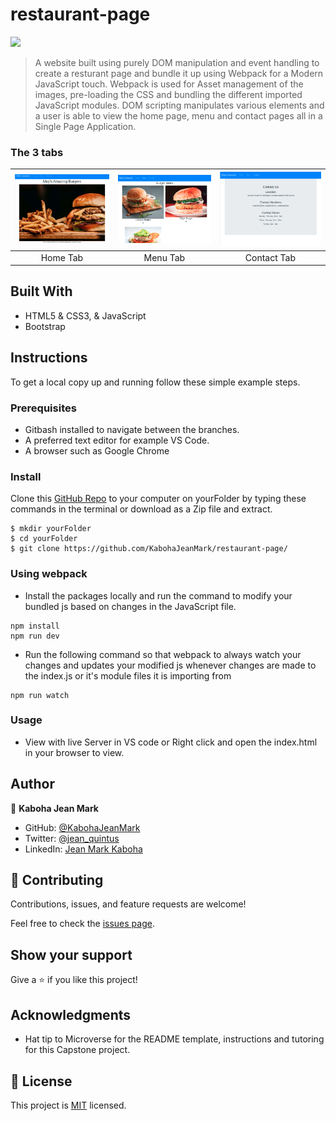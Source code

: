 # restaurant-page
![](https://img.shields.io/badge/Microverse-blueviolet)

> A website built using purely DOM manipulation and event handling to create a resturant page and bundle it up using Webpack for a Modern JavaScript touch. Webpack is used for Asset management of the images, pre-loading the CSS and bundling the different imported JavaScript modules.
DOM scripting manipulates various elements and a user is able to view the home page, menu and contact pages all in a Single Page Application.

### The 3 tabs

| ![landing](src/assets/landing.png) |![menu](src/assets/menu.png) | ![contact](src/assets/contact.png) | 
|:---:|:---:|:---:|
| Home Tab | Menu Tab | Contact Tab |

## Built With

- HTML5 & CSS3, & JavaScript
- Bootstrap

## Instructions
To get a local copy up and running follow these simple example steps.

### Prerequisites
- Gitbash installed to navigate between the branches.
- A preferred text editor for example VS Code.
- A browser such as Google Chrome

### Install
Clone this [GitHub Repo](https://github.com/KabohaJeanMark/restaurant-page/) to your computer on yourFolder by typing these commands in the terminal or download as a Zip file and extract.
```
$ mkdir yourFolder
$ cd yourFolder
$ git clone https://github.com/KabohaJeanMark/restaurant-page/

```

### Using webpack
- Install the packages locally and run the command to modify your bundled js based on changes in the JavaScript file.
```
npm install
npm run dev
```
- Run the following command so that webpack to always watch your changes and updates your modified js whenever changes are made to the index.js or it's module files it is importing from
```
npm run watch
```

### Usage
- View with live Server in VS code or Right click and open the index.html in your browser to view.

## Author

👤 **Kaboha Jean Mark**

- GitHub: [@KabohaJeanMark](https://github.com/KabohaJeanMark)
- Twitter: [@jean_quintus](https://twitter.com/jean_quintus)
- LinkedIn: [Jean Mark Kaboha](https://www.linkedin.com/in/jean-mark-kaboha-software-engineer/)


## 🤝 Contributing

Contributions, issues, and feature requests are welcome!

Feel free to check the [issues page](https://github.com/KabohaJeanMark/restaurant-page/issues).

## Show your support

Give a ⭐️ if you like this project!

## Acknowledgments

- Hat tip to Microverse for the README template, instructions and tutoring for this Capstone project.

## 📝 License

This project is [MIT](./LICENSE) licensed.